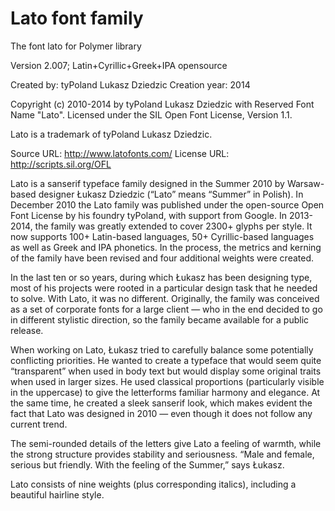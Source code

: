 # Lato font family
The font lato for Polymer library

Version 2.007; Latin+Cyrillic+Greek+IPA opensource

Created by: tyPoland Lukasz Dziedzic
Creation year: 2014

Copyright (c) 2010-2014 by tyPoland Lukasz Dziedzic with Reserved Font Name "Lato". Licensed under the SIL Open Font License, Version 1.1.

Lato is a trademark of tyPoland Lukasz Dziedzic.

Source URL: http://www.latofonts.com/
License URL: http://scripts.sil.org/OFL

Lato is a sanserif typeface family designed in the Summer 2010 by Warsaw-based designer Łukasz Dziedzic (“Lato” means “Summer” in Polish). In December 2010 the Lato family was published under the open-source Open Font License by his foundry tyPoland, with support from Google. In 2013-2014, the family was greatly extended to cover 2300+ glyphs per style. It now supports 100+ Latin-based languages, 50+ Cyrillic-based languages as well as Greek and IPA phonetics. In the process, the metrics and kerning of the family have been revised and four additional weights were created. 

In the last ten or so years, during which Łukasz has been designing type, most of his projects were rooted in a particular design task that he needed to solve. With Lato, it was no different. Originally, the family was conceived as a set of corporate fonts for a large client — who in the end decided to go in different stylistic direction, so the family became available for a public release.

When working on Lato, Łukasz tried to carefully balance some potentially conflicting priorities. He wanted to create a typeface that would seem quite “transparent” when used in body text but would display some original traits when used in larger sizes. He used classical proportions (particularly visible in the uppercase) to give the letterforms familiar harmony and elegance. At the same time, he created a sleek sanserif look, which makes evident the fact that Lato was designed in 2010 — even though it does not follow any current trend.

The semi-rounded details of the letters give Lato a feeling of warmth, while the strong structure provides stability and seriousness. “Male and female, serious but friendly. With the feeling of the Summer,” says Łukasz.

Lato consists of nine weights (plus corresponding italics), including a beautiful hairline style.
